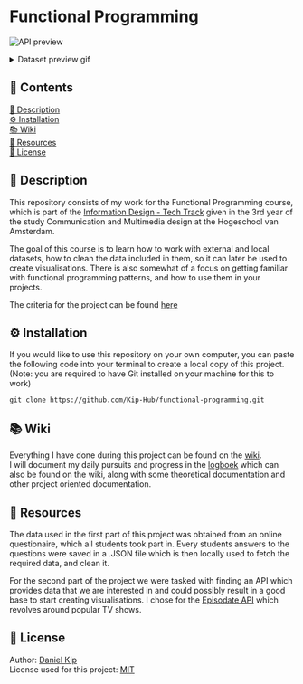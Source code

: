# Functional Programming

![API preview](https://i.imgur.com/JHZcnWL.png)
<details>

<summary>Dataset preview gif</summary

![gif](https://thumbs.gfycat.com/AfraidDampAfricanrockpython-size_restricted.gif)

</details>

## 📁 Contents
[🚀 Description](https://github.com/Kip-Hub/functional-programming#-description)  
[⚙️ Installation](https://github.com/Kip-Hub/functional-programming#%EF%B8%8F-installation)  
[📚 Wiki](https://github.com/Kip-Hub/functional-programming#-wiki)  
[🧩 Resources](https://github.com/Kip-Hub/functional-programming#-resources)  
[📎 License](https://github.com/Kip-Hub/functional-programming#-license)  

## 🚀 Description

This repository consists of my work for the Functional Programming course, which is part of the [Information Design - Tech Track](https://github.com/cmda-tt) given in the 3rd year of the study Communication and Multimedia design at the Hogeschool van Amsterdam.

The goal of this course is to learn how to work with external and local datasets, how to clean the data included in them, so it can later be used to create visualisations. There is also somewhat of a focus on getting familiar with functional programming patterns, and how to use them in your projects.

The criteria for the project can be found [here](https://github.com/Kip-Hub/functional-programming/wiki/rubric)

## ⚙️ Installation

If you would like to use this repository on your own computer, you can paste the following code into your terminal to create a local copy of this project.  
(Note: you are required to have Git installed on your machine for this to work)

```
git clone https://github.com/Kip-Hub/functional-programming.git
```

## 📚 Wiki

Everything I have done during this project can be found on the [wiki](https://github.com/Kip-Hub/functional-programming/wiki).  
I will document my daily pursuits and progress in the [logboek](https://github.com/Kip-Hub/functional-programming/wiki/Logboek) which can also be found on the wiki, along with some theoretical documentation and other project oriented documentation.

## 🧩 Resources

The data used in the first part of this project was obtained from an online questionaire, which all students took part in. Every students answers to the questions were saved in a .JSON file which is then locally used to fetch the required data, and clean it.  

For the second part of the project we were tasked with finding an API which provides data that we are interested in and could possibly result in a good base to start creating visualisations. I chose for the [Episodate API](https://www.episodate.com/api) which revolves around popular TV shows. 

## 📎 License

Author: [Daniel Kip](https://github.com/Kip-Hub)  
License used for this project: [MIT](https://github.com/Kip-Hub/functional-programming/blob/main/LICENSE)